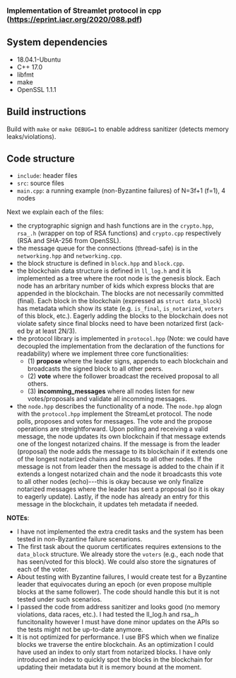 ### Implementation of Streamlet protocol in cpp (https://eprint.iacr.org/2020/088.pdf)


## System dependencies
- 18.04.1-Ubuntu
- C++ 17.0
- libfmt
- make
- OpenSSL 1.1.1

## Build instructions
Build with `make` or `make DEBUG=1` to enable address sanitizer (detects memory leaks/violations).


## Code structure
 - `include`: header files
 - `src`: source files
 - `main.cpp`: a running example (non-Byzantine failures) of N=3f+1 (f=1), 4 nodes

 Next we explain each of the files:
 - the cryptographic signign and hash functions are in the `crypto.hpp`, `rsa_.h` (wrapper on top of RSA functions) and `crypto.cpp` respectively (RSA and SHA-256 from OpenSSL).
 - the message queue for the connections (thread-safe) is in the `networking.hpp` and `networking.cpp`.
 - the block structure is defined in `block.hpp` and `block.cpp`.
 - the blockchain data structure is defined in `ll_log.h` and it is implemented as a tree where the root node is the genesis block. Each node has an arbritary number of kids which express blocks that are appended in the blockchain. The blocks are not necessarily committed (final). Each block in the blockchain (expressed as `struct data_block`) has metadata which show its state (e.g. `is_final`, `is_notarized`, `voters` of this block, etc.). Eagerly adding the blocks to the blockchain does
        not violate safety since final blocks need to have been notarized first (ack-ed by at least 2N/3).
- the protocol library is implemented in `protocol.hpp` (Note: we could have decoupled the implementation from the declaration of the functions for readability) where we implement three core functionalities: 
    - (1) **propose** where the leader signs, appends to each blockchain and broadcasts the signed block to all other peers.
    - (2) **vote** where the follower broadcast the received proposal to all others.
    - (3) **incomming_messages** where all nodes listen for new votes/proposals and validate all incomming messages.
- the `node.hpp` describes the functionality of a node. The `node.hpp` alogn with the `protocol.hpp` implement the StreamLet protocol. The node polls, proposes and votes for messages. The vote and the propose operations are streightforward. Upon polling and receiving a valid message, the node updates its own blockchain if that message extends one of the longest notarized chains. If the message is from the leader (proposal) the node adds the message to its blockchain if it extends one of the longest notarized chains and bcasts to all other nodes. If the message is not from leader then the message is added to the chain if it extends a longest notarized chain and the node it broadcasts this vote to all other nodes (echo)---this is okay because we only finalize notarized messages where the leader has sent a proposal (so it is okay to eagerly update). Lastly, if the node has already an entry for this message in the blockchain, it updates teh metadata if needed.

**NOTEs**:
 - I have not implemented the extra credit tasks and the system has been tested in non-Byzantine failure scenarions.
 - The first task about the quorum certificates requires extensions to the `data_block` structure. We already store the `voters` (e.g., each node that has seen/voted for this block). We could also store the signatures of each of the voter.
 - About testing with Byzantine failures, I would create test for a Byzantine leader that equivocates during an epoch (or even propose multiple blocks at the same follower). The code should handle this but it is not tested under such scenarios.
 - I passed the code from address sanitizer and looks good (no memory violations, data races, etc.). I had tested the ll_log.h and rsa_.h funcitonality however I must have done minor updates on the APIs so the tests might not be up-to-date anymore.
 - It is not optimized for performance. I use BFS which when we finalize blocks we traverse the entire blockchain. As an optimization I could have used an index to only start from notarized blocks. I have only introduced an index to quickly spot the blocks in the blockchain for updating their metadata but it is memory bound at the moment.
